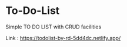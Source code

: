 # To-Do-List
 Simple TO DO LIST with CRUD facilities

Link : https://todolist-by-rd-5dd4dc.netlify.app/
